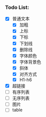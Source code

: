 ### Todo List:

- [x] 普通文本
  - [x] 加粗
  - [x] 上标
  - [x] 下标
  - [x] 下划线
  - [x] 删除线
  - [x] 字体颜色
  - [x] 字体背景色
  - [x] 斜体
  - [x] 对齐方式
  - [x] H1-h6
- [x] 超链接
- [ ] 有序列表
- [ ] 无序列表
- [ ] 图片
- [ ] table
